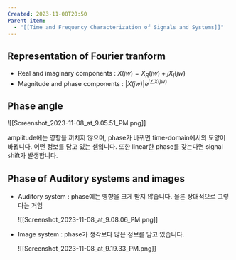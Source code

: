 ```yaml
---
Created: 2023-11-08T20:50
Parent item:
  - "[[Time and Frequency Characterization of Signals and Systems]]"
---
```

## Representation of Fourier tranform

- Real and imaginary components : $X(jw)=X_R(jw)+jX_I(jw)$﻿
- Magnitude and phase components : $|X(jw)|e^{j\angle X(jw)}$﻿

## Phase angle

![[Screenshot_2023-11-08_at_9.05.51_PM.png]]

amplitude에는 영향을 끼치지 않으며, phase가 바뀌면 time-domain에서의 모양이 바뀝니다. 어떤 정보를 담고 있는 셈입니다. 또한 linear한 phase를 갖는다면 signal shift가 발생합니다.

## Phase of Auditory systems and images

- Auditory system : phase에는 영향을 크게 받지 않습니다. 물론 상대적으로 그렇다는 거임
    
    ![[Screenshot_2023-11-08_at_9.08.06_PM.png]]
    
- Image system : phase가 생각보다 많은 정보를 담고 있습니다.
    
    ![[Screenshot_2023-11-08_at_9.19.33_PM.png]]